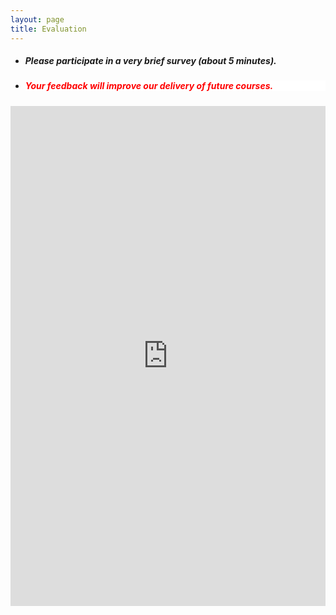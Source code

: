 ```yaml
---
layout: page
title: Evaluation 
--- 
```



<html>
<body>
  
  <ul>
    <li> <h5> Please participate in a very brief survey (about 5 minutes). </h5> </li>
    <li> <h5 style="background-color:white; color:red; text-align: left;"> Your feedback will improve our delivery of future courses. </h5> </li>
    </ul>

  </body>
</html>


<iframe src="https://forms.gle/HUounNPYsYLLsJTg6" width="100%" height="800" frameborder="0" marginheight="0" marginwidth="0">Loading… </iframe>


